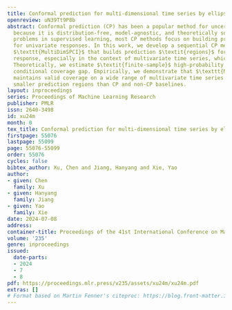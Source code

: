 ```yaml
---
title: Conformal prediction for multi-dimensional time series by ellipsoidal sets
openreview: uN39Tt9P8b
abstract: Conformal prediction (CP) has been a popular method for uncertainty quantification
  because it is distribution-free, model-agnostic, and theoretically sound. For forecasting
  problems in supervised learning, most CP methods focus on building prediction intervals
  for univariate responses. In this work, we develop a sequential CP method called
  $\texttt{MultiDimSPCI}$ that builds prediction $\textit{regions}$ for a multivariate
  response, especially in the context of multivariate time series, which are not exchangeable.
  Theoretically, we estimate $\textit{finite-sample}$ high-probability bounds on the
  conditional coverage gap. Empirically, we demonstrate that $\texttt{MultiDimSPCI}$
  maintains valid coverage on a wide range of multivariate time series while producing
  smaller prediction regions than CP and non-CP baselines.
layout: inproceedings
series: Proceedings of Machine Learning Research
publisher: PMLR
issn: 2640-3498
id: xu24m
month: 0
tex_title: Conformal prediction for multi-dimensional time series by ellipsoidal sets
firstpage: 55076
lastpage: 55099
page: 55076-55099
order: 55076
cycles: false
bibtex_author: Xu, Chen and Jiang, Hanyang and Xie, Yao
author:
- given: Chen
  family: Xu
- given: Hanyang
  family: Jiang
- given: Yao
  family: Xie
date: 2024-07-08
address:
container-title: Proceedings of the 41st International Conference on Machine Learning
volume: '235'
genre: inproceedings
issued:
  date-parts:
  - 2024
  - 7
  - 8
pdf: https://proceedings.mlr.press/v235/assets/xu24m/xu24m.pdf
extras: []
# Format based on Martin Fenner's citeproc: https://blog.front-matter.io/posts/citeproc-yaml-for-bibliographies/
---
```

